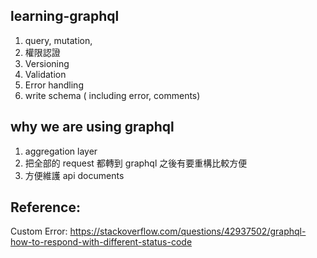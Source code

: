 ## learning-graphql
1. query, mutation,
1. 權限認證
1. Versioning
1. Validation
1. Error handling
1. write schema ( including error, comments)

## why we are using graphql
1. aggregation layer
1. 把全部的 request 都轉到 graphql 之後有要重構比較方便
1. 方便維護 api documents


## Reference:
Custom Error: https://stackoverflow.com/questions/42937502/graphql-how-to-respond-with-different-status-code